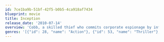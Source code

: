 ```yaml
---
id: 7ce1ba9b-51bf-42f5-b0b5-4ca918af7434
blueprint: movie
title: Inception
release_date: '2010-07-14'
overview: 'Cobb, a skilled thief who commits corporate espionage by infiltrating the subconscious of his targets is offered a chance to regain his old life as payment for a task considered to be impossible: "inception", the implantation of another person''s idea into a target''s subconscious.'
genres: '[{"id": 28, "name": "Action"}, {"id": 53, "name": "Thriller"}, {"id": 878, "name": "Science Fiction"}, {"id": 9648, "name": "Mystery"}, {"id": 12, "name": "Adventure"}]'
---
```

